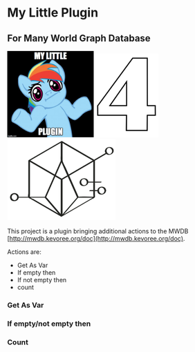 # My Little Plugin

## For Many World Graph Database 

<img src="doc/logo.jpg" width="200px" /><img src="doc/4.svg" width="150px"/><img src="doc/logo.png" width="250px" />

This project is a plugin bringing additional actions to the MWDB [http://mwdb.kevoree.org/doc](http://mwdb.kevoree.org/doc).

Actions are: 

* Get As Var
* If empty then
* If not empty then
* count
    

### Get As Var


### If empty/not empty then

### Count